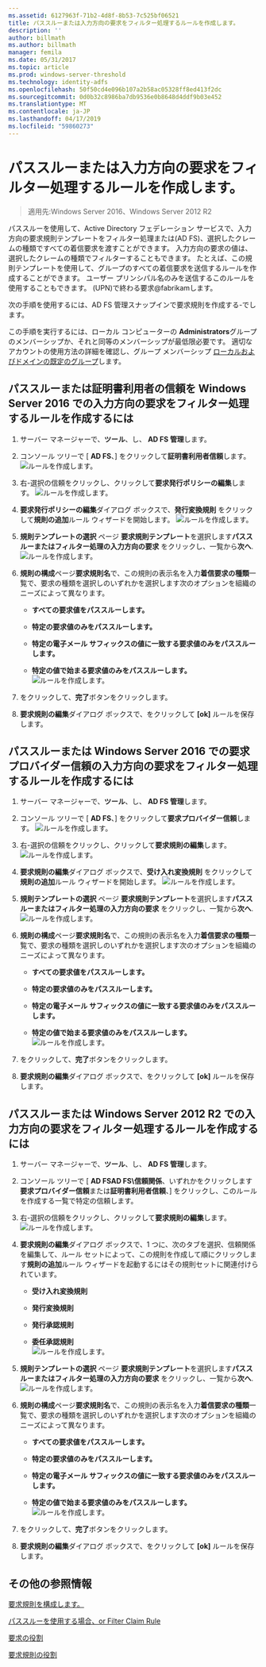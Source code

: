 ```yaml
---
ms.assetid: 6127963f-71b2-4d8f-8b53-7c525bf06521
title: パススルーまたは入力方向の要求をフィルター処理するルールを作成します。
description: ''
author: billmath
ms.author: billmath
manager: femila
ms.date: 05/31/2017
ms.topic: article
ms.prod: windows-server-threshold
ms.technology: identity-adfs
ms.openlocfilehash: 50f50cd4e096b107a2b58ac05328ff8ed413f2dc
ms.sourcegitcommit: 0d0b32c8986ba7db9536e0b8648d4ddf9b03e452
ms.translationtype: MT
ms.contentlocale: ja-JP
ms.lasthandoff: 04/17/2019
ms.locfileid: "59860273"
---
```

# <a name="create-a-rule-to-pass-through-or-filter-an-incoming-claim"></a>パススルーまたは入力方向の要求をフィルター処理するルールを作成します。

>適用先:Windows Server 2016、Windows Server 2012 R2

パススルーを使用して、Active Directory フェデレーション サービスで、入力方向の要求規則テンプレートをフィルター処理または\(AD FS\)、選択したクレームの種類ですべての着信要求を渡すことができます。 入力方向の要求の値は、選択したクレームの種類でフィルターすることもできます。 たとえば、この規則テンプレートを使用して、グループのすべての着信要求を送信するルールを作成することができます。 ユーザー プリンシパル名のみを送信するこのルールを使用することもできます。 \(UPN\)で終わる要求@fabrikamします。  
  
次の手順を使用するには、AD FS 管理スナップインで要求規則を作成する\-でします。  
  
この手順を実行するには、ローカル コンピューターの **Administrators**グループのメンバーシップか、それと同等のメンバーシップが最低限必要です。  適切なアカウントの使用方法の詳細を確認し、グループ メンバーシップ [ローカルおよびドメインの既定のグループ](https://go.microsoft.com/fwlink/?LinkId=83477)します。   

## <a name="to-create-a-rule-to-pass-through-or-filter-an-incoming-claim-on-a-relying-party-trust-in-windows-server-2016"></a>パススルーまたは証明書利用者の信頼を Windows Server 2016 での入力方向の要求をフィルター処理するルールを作成するには 

1.  サーバー マネージャーで、**ツール**、し、 **AD FS 管理**します。  
  
2.  コンソール ツリーで [ **AD FS**、] をクリックして**証明書利用者信頼**します。 
![ルールを作成します。](media/Create-a-Rule-to-Pass-Through-or-Filter-an-Incoming-Claim/claimrule9.PNG)  
  
3.  右\-選択の信頼をクリックし、クリックして**要求発行ポリシーの編集**します。
![ルールを作成します。](media/Create-a-Rule-to-Pass-Through-or-Filter-an-Incoming-Claim/claimrule10.PNG)   
  
4.  **要求発行ポリシーの編集**ダイアログ ボックスで、**発行変換規則** をクリックして**規則の追加**ルール ウィザードを開始します。 
![ルールを作成します。](media/Create-a-Rule-to-Pass-Through-or-Filter-an-Incoming-Claim/claimrule11.PNG)    

5.  **規則テンプレートの選択** ページ **要求規則テンプレート**を選択します**パススルーまたはフィルター処理の入力方向の要求** をクリックし、一覧から**次へ**.  
![ルールを作成します。](media/Create-a-Rule-to-Pass-Through-or-Filter-an-Incoming-Claim/claimrule4.PNG)    

6.  **規則の構成**ページ**要求規則名**で、この規則の表示名を入力**着信要求の種類**一覧で、要求の種類を選択しのいずれかを選択します次のオプションを組織のニーズによって異なります。  
  
    -   **すべての要求値をパススルーします。**  
  
    -   **特定の要求値のみをパススルーします。**  
  
    -   **特定の電子メール サフィックスの値に一致する要求値のみをパススルーします。**  
  
    -   **特定の値で始まる要求値のみをパススルーします。**  
![ルールを作成します。](media/Create-a-Rule-to-Pass-Through-or-Filter-an-Incoming-Claim/claimrule5.PNG)    

7.  をクリックして、**完了**ボタンをクリックします。  
  
8.  **要求規則の編集**ダイアログ ボックスで、をクリックして **[ok]** ルールを保存します。
  
## <a name="to-create-a-rule-to-pass-through-or-filter-an-incoming-claim-on-a-claims-provider-trust-in-windows-server-2016"></a>パススルーまたは Windows Server 2016 での要求プロバイダー信頼の入力方向の要求をフィルター処理するルールを作成するには 
  
1.  サーバー マネージャーで、**ツール**、し、 **AD FS 管理**します。  
  
2.  コンソール ツリーで [ **AD FS**、] をクリックして**要求プロバイダー信頼**します。 
![ルールを作成します。](media/Create-a-Rule-to-Pass-Through-or-Filter-an-Incoming-Claim/claimrule1.PNG)  
  
3.  右\-選択の信頼をクリックし、クリックして**要求規則の編集**します。
![ルールを作成します。](media/Create-a-Rule-to-Pass-Through-or-Filter-an-Incoming-Claim/claimrule2.PNG)   
  
4.  **要求規則の編集**ダイアログ ボックスで、**受け入れ変換規則** をクリックして**規則の追加**ルール ウィザードを開始します。
![ルールを作成します。](media/Create-a-Rule-to-Pass-Through-or-Filter-an-Incoming-Claim/claimrule3.PNG)    

5.  **規則テンプレートの選択** ページ **要求規則テンプレート**を選択します**パススルーまたはフィルター処理の入力方向の要求** をクリックし、一覧から**次へ**.  
![ルールを作成します。](media/Create-a-Rule-to-Pass-Through-or-Filter-an-Incoming-Claim/claimrule4.PNG)    

6.  **規則の構成**ページ**要求規則名**で、この規則の表示名を入力**着信要求の種類**一覧で、要求の種類を選択しのいずれかを選択します次のオプションを組織のニーズによって異なります。  
  
    -   **すべての要求値をパススルーします。**  
  
    -   **特定の要求値のみをパススルーします。**  
  
    -   **特定の電子メール サフィックスの値に一致する要求値のみをパススルーします。**  
  
    -   **特定の値で始まる要求値のみをパススルーします。**  
![ルールを作成します。](media/Create-a-Rule-to-Pass-Through-or-Filter-an-Incoming-Claim/claimrule5.PNG)    

7.  をクリックして、**完了**ボタンをクリックします。  
  
8.  **要求規則の編集**ダイアログ ボックスで、をクリックして **[ok]** ルールを保存します。  

## <a name="to-create-a-rule-to-pass-through-or-filter-an-incoming-claim-in-windows-server-2012-r2"></a>パススルーまたは Windows Server 2012 R2 での入力方向の要求をフィルター処理するルールを作成するには

1.  サーバー マネージャーで、**ツール**、し、 **AD FS 管理**します。  
  
2.  コンソール ツリーで [ **AD FSAD FS\\信頼関係**、いずれかをクリックします**要求プロバイダー信頼**または**証明書利用者信頼**、] をクリックし、このルールを作成する一覧で特定の信頼します。  
  
3.  右\-選択の信頼をクリックし、クリックして**要求規則の編集**します。
![ルールを作成します。](media/Create-a-Rule-to-Pass-Through-or-Filter-an-Incoming-Claim/claimrule6.PNG)   
  
4.  **要求規則の編集**ダイアログ ボックスで、1 つに、次のタブを選択、信頼関係を編集して、ルール セットによって、この規則を作成して順にクリックします**規則の追加**ルール ウィザードを起動するにはその規則セットに関連付けられています。  
  
    -   **受け入れ変換規則**  
  
    -   **発行変換規則**  
  
    -   **発行承認規則**  
  
    -   **委任承認規則**  
![ルールを作成します。](media/Create-a-Rule-to-Permit-All-Users/permitall5.PNG)    

5.  **規則テンプレートの選択** ページ **要求規則テンプレート**を選択します**パススルーまたはフィルター処理の入力方向の要求** をクリックし、一覧から**次へ**.  
![ルールを作成します。](media/Create-a-Rule-to-Pass-Through-or-Filter-an-Incoming-Claim/claimrule7.PNG)    

6.  **規則の構成**ページ**要求規則名**で、この規則の表示名を入力**着信要求の種類**一覧で、要求の種類を選択しのいずれかを選択します次のオプションを組織のニーズによって異なります。  
  
    -   **すべての要求値をパススルーします。**  
  
    -   **特定の要求値のみをパススルーします。**  
  
    -   **特定の電子メール サフィックスの値に一致する要求値のみをパススルーします。**  
  
    -   **特定の値で始まる要求値のみをパススルーします。**  
![ルールを作成します。](media/Create-a-Rule-to-Pass-Through-or-Filter-an-Incoming-Claim/claimrule8.PNG)    

7.  をクリックして、**完了**ボタンをクリックします。  
  
8.  **要求規則の編集**ダイアログ ボックスで、をクリックして **[ok]** ルールを保存します。  



  
## <a name="additional-references"></a>その他の参照情報  
[要求規則を構成します。](Configure-Claim-Rules.md)  
  
[パススルーを使用する場合、or Filter Claim Rule](../../ad-fs/technical-reference/When-to-Use-a-Pass-Through-or-Filter-Claim-Rule.md)  
  
[要求の役割](../../ad-fs/technical-reference/The-Role-of-Claims.md)  
  
[要求規則の役割](../../ad-fs/technical-reference/The-Role-of-Claim-Rules.md)  
  
